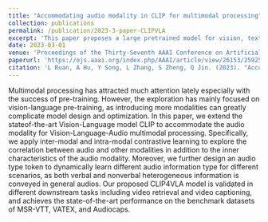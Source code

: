 ```yaml
---
title: "Accommodating audio modality in CLIP for multimodal processing"
collection: publications
permalink: /publication/2023-3-paper-CLIPVLA
excerpt: 'This paper proposes a large pretrained model for vision, text and audio modalities.'
date: 2023-03-01
venue: 'Proceedings of the Thirty-Seventh AAAI Conference on Artificial Intelligence'
paperurl: 'https://ojs.aaai.org/index.php/AAAI/article/view/26153/25925'
citation: 'L Ruan, A Hu, Y Song, L Zhang, S Zheng, Q Jin. (2023). "Accommodating audio modality in CLIP for multimodal processing." <i>Proceedings of the Thirty-Seventh AAAI Conference on Artificial Intelligence</i>. 7 - 14.'
---
```

Multimodal processing has attracted much attention lately especially with the success of pre-training. However, the exploration has mainly focused on vision-language pre-training, as introducing more modalities can greatly complicate model design and optimization. In this paper, we extend the stateof-the-art Vision-Language model CLIP to accommodate the audio modality for Vision-Language-Audio multimodal processing. Specifically, we apply inter-modal and intra-modal contrastive learning to explore the correlation between audio and other modalities in addition to the inner characteristics of the audio modality. Moreover, we further design an audio type token to dynamically learn different audio information type for different scenarios, as both verbal and nonverbal heterogeneous information is conveyed in general audios. Our proposed CLIP4VLA model is validated in different downstream tasks including video retrieval and video captioning, and achieves the state-of-the-art performance on the benchmark datasets of MSR-VTT, VATEX, and Audiocaps.